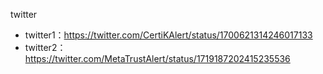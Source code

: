 twitter
- twitter1：https://twitter.com/CertiKAlert/status/1700621314246017133
- twitter2：https://twitter.com/MetaTrustAlert/status/1719187202415235536